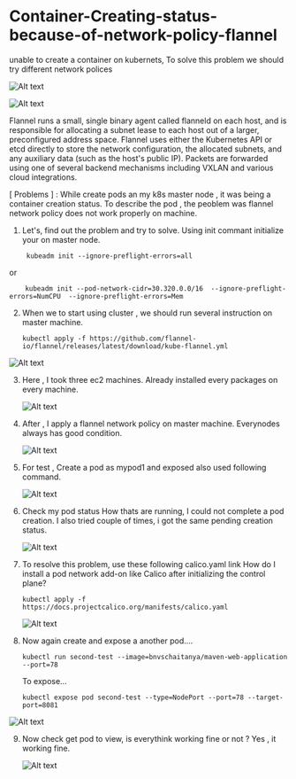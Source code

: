 # Container-Creating-status-because-of-network-policy-flannel
unable to create a container on kubernets, To solve this problem we should try different network polices

![Alt text](/error/3.png)

![Alt text](/error/9.png)

Flannel runs a small, single binary agent called flanneld on each host, and is responsible for allocating a subnet lease to each host out of a larger,
preconfigured address space. Flannel uses either the Kubernetes API or etcd directly to store the network configuration, the allocated subnets,
and any auxiliary data (such as the host's public IP). Packets are forwarded using one of several backend mechanisms including VXLAN and various cloud integrations.

[ Problems ] : While create pods an my k8s master node , it was being a container creation status. To describe the pod ,
               the peoblem was flannel network policy does not work properly on machine.

1. Let's, find out the problem and try to solve. Using init commant initialize your on master node.

        kubeadm init --ignore-preflight-errors=all
or

        kubeadm init --pod-network-cidr=30.320.0.0/16  --ignore-preflight-errors=NumCPU  --ignore-preflight-errors=Mem

2. When we to start using cluster , we should run several instruction on master machine.

       kubectl apply -f https://github.com/flannel-io/flannel/releases/latest/download/kube-flannel.yml

![Alt text](/error/1.png)   

3. Here , I took three ec2 machines. Already installed every packages on every machine.

   ![Alt text](/error/2.png)

4. After , I apply a flannel network policy on master machine. Everynodes always has good condition.

   ![Alt text](/error/2.png)

5. For test , Create a pod as mypod1 and exposed also used following command.

   ![Alt text](/error/3.png)

6. Check my pod status How thats are running, I could not complete a pod creation.
   I also tried couple of times, i got the same pending creation status.

   ![Alt text](/error/4.png)

7. To resolve this problem, use these following calico.yaml link
   How do I install a pod network add-on like Calico after initializing the control plane?

       kubectl apply -f https://docs.projectcalico.org/manifests/calico.yaml

   ![Alt text](/error/5.png)

8. Now again create and expose a another pod....

       kubectl run second-test --image=bnvschaitanya/maven-web-application --port=78

   To expose...

       kubectl expose pod second-test --type=NodePort --port=78 --target-port=8081

  ![Alt text](/error/7.png)

9. Now check get pod to view, is everythink working fine or not ? Yes , it working fine.

    ![Alt text](/error/8.png)

   
